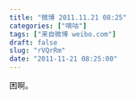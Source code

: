 ```yaml
---
title: "微博 2011.11.21 08:25"
categories: ["嘀咕"]
tags: ["来自微博 weibo.com"]
draft: false
slug: "rVQrRm"
date: "2011-11-21 08:25:00"
---
```


<p>困啊。 ​​​​</p>
